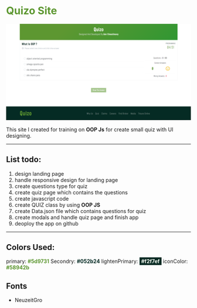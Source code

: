 <h1 style="color:#5d9731">Quizo Site</h1>

![quiz](./assets/quizo.png)

This site I created for training on **OOP Js** for create small quiz with UI designing.

---

## List todo:

1. design landing page
2. handle responsive design for landing page
3. create questions type for quiz
4. create quiz page which contains the questions
5. create javascript code
6. create QUIZ class by using <b>OOP JS</b>
7. create Data.json file which contains questions for quiz
8. create modals and handle quiz page and finish app
9. deoploy the app on github

---

## Colors Used:

primary: <strong style="color:#5d9731">#5d9731</strong>
Secondry: <strong style="color:#052b24">#052b24</strong>
lightenPrimary: <strong style="color:#f2f7ef;background:#052b24;padding:2px 5px;">#f2f7ef</strong>
iconColor: <strong style="color:#58942b">#58942b</strong>

## Fonts

- NeuzeitGro
